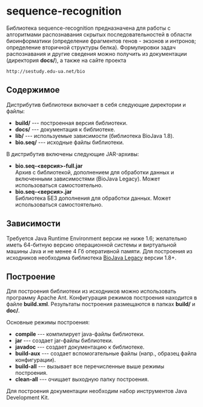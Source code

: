 sequence-recognition
====================

Библиотека sequence-recognition предназначена для работы с алгоритмами распознавания
скрытых последовательностей в области биоинформатики (определение фрагментов 
генов - экзонов и интронов; определение вторичной структуры белка). 
Формулировки задач распознавания и другие сведения можно получить из 
документации (директория **docs/**), а также на сайте проекта

    http://sestudy.edu-ua.net/bio

Содержимое
--------------------

Дистрибутив библиотеки включает в себя следующие директории и файлы:

 * **build/** --- построенная версия библиотеки.
 * **docs/** --- документация к библиотеке.
 * **lib/** --- используемые зависимости (библиотека BioJava 1.8).
 * **bio.seq/** --- исходные файлы библиотеки.

В дистрибутив включены следующие JAR-архивы:

 * **bio.seq-<версия>-full.jar**  
     Архив с библиотекой, дополнением для обработки данных и включенными 
     зависимостями (BioJava Legacy). Может использоваться самостоятельно.
 * **bio.seq-<версия>.jar**  
     Библиотека БЕЗ дополнения для обработки данных. Может использоваться 
     самостоятельно.

Зависимости
--------------------

Требуется Java Runtime Environment версии не ниже 1.6; желательно иметь 
64-битную версию операционной системы и виртуальной машины Java и не менее 
4 Гб оперативной памяти. Для построения из исходников необходима библиотека 
[BioJava Legacy](http://biojava.org/) версии 1.8+.

Построение
--------------------

Для построения библиотеки из исходников можно использовать программу Apache Ant.
Конфигурация режимов построения находится в файле **build.xml**. Результаты
построения размещаются в папках **build/** и **doc/**. 

Основные режимы построения:

 * **compile** --- компилирует java-файлы библиотеки.
 * **jar** --- создает jar-файлы библиотеки.
 * **javadoc** --- создает документацию к библиотеке.
 * **build-aux** --- создает вспомогательные файлы (напр., образец файла конфигурации).
 * **build-all** --- вызывает все перечисленные выше режимы построения.
 * **clean-all** --- очищает выходную папку построения.

Для построения документации необходим набор инструментов Java Development Kit.

